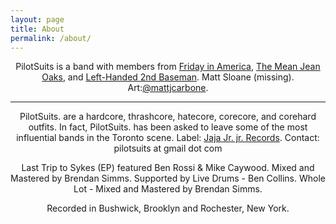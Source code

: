 ```yaml
---
layout: page
title: About
permalink: /about/
---
```

<center>
<p>PilotSuits is a band with members from <a href="http://www.reverbnation.com/fridayinamerica" target="_blank"> Friday in America</a>, <a href="http://www.themeanjeanoaks.com" target="_blank">The Mean Jean Oaks</a>, and <a href="lh2b.bandcamp.com" target="_blank"> Left-Handed 2nd Baseman</a>. Matt Sloane (missing). Art:<a href="https://twitter.com/mattjcarbone" target="_blank">@mattjcarbone</a>. </p></center>

---

<center>
<p>PilotSuits. are a hardcore, thrashcore, hatecore, corecore, and corehard outfits. In fact, PilotSuits. has been asked to leave some of the most influential bands in the Toronto scene. Label: <a href="http://jajajrjr.com" target="_blank">Jaja Jr. jr. Records</a>. Contact: pilotsuits at gmail dot com</p>

<p>Last Trip to Sykes (EP) featured Ben Rossi & Mike Caywood. 
Mixed and Mastered by Brendan Simms. 
Supported by Live Drums - Ben Collins.
Whole Lot - Mixed and Mastered by Brendan Simms. </p>

<p>Recorded in Bushwick, Brooklyn and Rochester, New York. </p></center>

